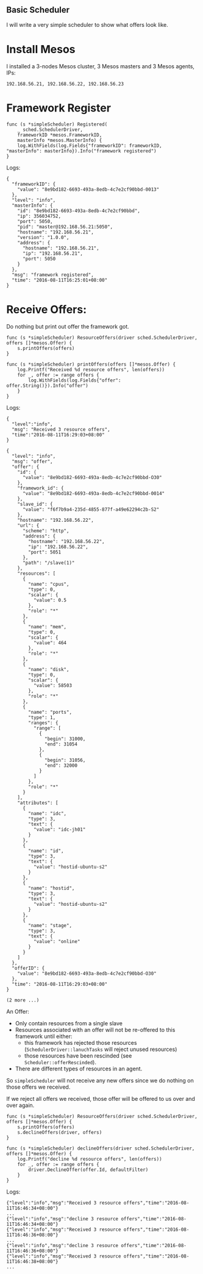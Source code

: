Basic Scheduler
----

I will write a very simple scheduler to show what offers look like.

# Install Mesos

I installed a 3-nodes Mesos cluster, 3 Mesos masters and 3 Mesos agents, IPs:
```
192.168.56.21, 192.168.56.22, 192.168.56.23
```

# Framework Register

```
func (s *simpleScheduler) Registered(
	_ sched.SchedulerDriver,
	frameworkID *mesos.FrameworkID,
	masterInfo *mesos.MasterInfo) {
	log.WithFields(log.Fields{"frameworkID": frameworkID, "masterInfo": masterInfo}).Info("framework registered")
}
```

Logs:

```
{
  "frameworkID": {
    "value": "8e9bd182-6693-493a-8edb-4c7e2cf90bbd-0013"
  },
  "level": "info",
  "masterInfo": {
    "id": "8e9bd182-6693-493a-8edb-4c7e2cf90bbd",
    "ip": 356034752,
    "port": 5050,
    "pid": "master@192.168.56.21:5050",
    "hostname": "192.168.56.21",
    "version": "1.0.0",
    "address": {
      "hostname": "192.168.56.21",
      "ip": "192.168.56.21",
      "port": 5050
    }
  },
  "msg": "framework registered",
  "time": "2016-08-11T16:25:01+08:00"
}
```

# Receive Offers:

Do nothing but print out offer the framework got.

```
func (s *simpleScheduler) ResourceOffers(driver sched.SchedulerDriver, offers []*mesos.Offer) {
	s.printOffers(offers)
}

func (s *simpleScheduler) printOffers(offers []*mesos.Offer) {
	log.Printf("Received %d resource offers", len(offers))
	for _, offer := range offers {
		log.WithFields(log.Fields{"offer": offer.String()}).Info("offer")
	}
}
```

Logs:

```
{
  "level":"info",
  "msg": "Received 3 resource offers",
  "time":"2016-08-11T16:29:03+08:00"
}

{
  "level": "info",
  "msg": "offer",
  "offer": {
    "id": {
      "value": "8e9bd182-6693-493a-8edb-4c7e2cf90bbd-O30"
    },
    "framework_id": {
      "value": "8e9bd182-6693-493a-8edb-4c7e2cf90bbd-0014"
    },
    "slave_id": {
      "value": "f6f7b9a4-235d-4855-877f-a49e62294c2b-S2"
    },
    "hostname": "192.168.56.22",
    "url": {
      "scheme": "http",
      "address": {
        "hostname": "192.168.56.22",
        "ip": "192.168.56.22",
        "port": 5051
      },
      "path": "/slave(1)"
    },
    "resources": [
      {
        "name": "cpus",
        "type": 0,
        "scalar": {
          "value": 0.5
        },
        "role": "*"
      },
      {
        "name": "mem",
        "type": 0,
        "scalar": {
          "value": 464
        },
        "role": "*"
      },
      {
        "name": "disk",
        "type": 0,
        "scalar": {
          "value": 58503
        },
        "role": "*"
      },
      {
        "name": "ports",
        "type": 1,
        "ranges": {
          "range": [
            {
              "begin": 31000,
              "end": 31054
            },
            {
              "begin": 31056,
              "end": 32000
            }
          ]
        },
        "role": "*"
      }
    ],
    "attributes": [
      {
        "name": "idc",
        "type": 3,
        "text": {
          "value": "idc-jh01"
        }
      },
      {
        "name": "id",
        "type": 3,
        "text": {
          "value": "hostid-ubuntu-s2"
        }
      },
      {
        "name": "hostid",
        "type": 3,
        "text": {
          "value": "hostid-ubuntu-s2"
        }
      },
      {
        "name": "stage",
        "type": 3,
        "text": {
          "value": "online"
        }
      }
    ]
  },
  "offerID": {
    "value": "8e9bd182-6693-493a-8edb-4c7e2cf90bbd-O30"
  },
  "time": "2016-08-11T16:29:03+08:00"
}

(2 more ...)
```


An Offer:
* Only contain resources from a single slave
* Resources associated with an offer will not be re-offered to this framework until either:
    - this framework has rejected those resources (`SchedulerDriver::lanuchTasks` will reject unused resources)
    - those resources have been rescinded (see `Scheduler::offerRescinded`).
* There are different types of resources in an agent.

So `simpleScheduler` will not receive any new offers since we do nothing on those offers we received.

If we reject all offers we received, those offer will be offered to us over and over again.

```
func (s *simpleScheduler) ResourceOffers(driver sched.SchedulerDriver, offers []*mesos.Offer) {
	s.printOffers(offers)
	s.declineOffers(driver, offers)
}

func (s *simpleScheduler) declineOffers(driver sched.SchedulerDriver, offers []*mesos.Offer) {
	log.Printf("decline %d resource offers", len(offers))
	for _, offer := range offers {
		driver.DeclineOffer(offer.Id, defaultFilter)
	}
}
```

Logs:

```
{"level":"info","msg":"Received 3 resource offers","time":"2016-08-11T16:46:34+08:00"}
...
{"level":"info","msg":"decline 3 resource offers","time":"2016-08-11T16:46:34+08:00"}
{"level":"info","msg":"Received 3 resource offers","time":"2016-08-11T16:46:36+08:00"}
...
{"level":"info","msg":"decline 3 resource offers","time":"2016-08-11T16:46:36+08:00"}
{"level":"info","msg":"Received 3 resource offers","time":"2016-08-11T16:46:38+08:00"}
...
```
